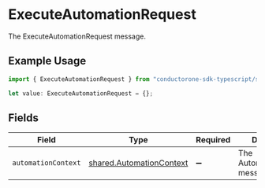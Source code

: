 # ExecuteAutomationRequest

The ExecuteAutomationRequest message.

## Example Usage

```typescript
import { ExecuteAutomationRequest } from "conductorone-sdk-typescript/sdk/models/shared";

let value: ExecuteAutomationRequest = {};
```

## Fields

| Field                                                                       | Type                                                                        | Required                                                                    | Description                                                                 |
| --------------------------------------------------------------------------- | --------------------------------------------------------------------------- | --------------------------------------------------------------------------- | --------------------------------------------------------------------------- |
| `automationContext`                                                         | [shared.AutomationContext](../../../sdk/models/shared/automationcontext.md) | :heavy_minus_sign:                                                          | The AutomationContext message.                                              |